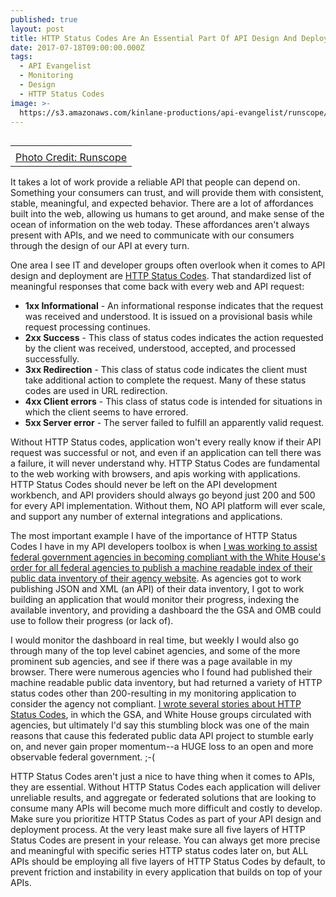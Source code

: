 ```yaml
---
published: true
layout: post
title: HTTP Status Codes Are An Essential Part Of API Design And Deployment
date: 2017-07-18T09:00:00.000Z
tags:
  - API Evangelist
  - Monitoring
  - Design
  - HTTP Status Codes
image: >-
  https://s3.amazonaws.com/kinlane-productions/api-evangelist/runscope/runscope-200-ok.jpeg
---
```

<table cellspacing="5" cellpadding="5" align="right">
<tbody>
<tr>
<td align="center"><a href="https://www.runscope.com/"><img src="https://s3.amazonaws.com/kinlane-productions/api-evangelist/runscope/runscope-200-ok.jpeg" alt="" align="right" /></a></td>
</tr>
<tr>
<td align="center"><a href="https://www.runscope.com/">Photo Credit: Runscope</a></td>
</tr>
</tbody>
</table>
It takes a lot of work provide a reliable API that people can depend on. Something your consumers can trust, and will provide them with consistent, stable, meaningful, and expected behavior. There are a lot of affordances built into the web, allowing us humans to get around, and make sense of the ocean of information on the web today. These affordances aren't always present with APIs, and we need to communicate with our consumers through the design of our API at every turn.

One area I see IT and developer groups often overlook when it comes to API design and deployment are [HTTP Status Codes](https://en.wikipedia.org/wiki/List_of_HTTP_status_codes). That standardized list of meaningful responses that come back with every web and API request:

- **1xx Informational** - An informational response indicates that the request was received and understood. It is issued on a provisional basis while request processing continues.
- **2xx Success** - This class of status codes indicates the action requested by the client was received, understood, accepted, and processed successfully.
- **3xx Redirection** - This class of status code indicates the client must take additional action to complete the request. Many of these status codes are used in URL redirection.
- **4xx Client errors** - This class of status code is intended for situations in which the client seems to have errored.
- **5xx Server error** - The server failed to fulfill an apparently valid request.

Without HTTP Status codes, application won't every really know if their API request was successful or not, and even if an application can tell there was a failure, it will never understand why. HTTP Status Codes are fundamental to the web working with browsers, and apis working with applications. HTTP Status Codes should never be left on the API development workbench, and API providers should always go beyond just 200 and 500 for every API implementation. Without them, NO API platform will ever scale, and support any number of external integrations and applications.

The most important example I have of the importance of HTTP Status Codes I have in my API developers toolbox is when [I was working to assist federal government agencies in becoming compliant with the White House's order for all federal agencies to publish a machine readable index of their public data inventory of their agency website](http://apievangelist.com/2012/06/02/tracking-federal-agencies-progress-on-api-deployment/). As agencies got to work publishing JSON and XML (an API) of their data inventory, I got to work building an application that would monitor their progress, indexing the available inventory, and providing a dashboard the the GSA and OMB could use to follow their progress (or lack of).

I would monitor the dashboard in real time, but weekly I would also go through many of the top level cabinet agencies, and some of the more prominent sub agencies, and see if there was a page available in my browser. There were numerous agencies who I found had published their machine readable public data inventory, but had returned a variety of HTTP status codes other than 200-resulting in my monitoring application to consider the agency not compliant. [I wrote several stories about HTTP Status Codes](http://kinlane.com/2013/11/06/knowing-your-http-status-codes-in-federal-government/), in which the GSA, and White House groups circulated with agencies, but ultimately I'd say this stumbling block was one of the main reasons that cause this federated public data API project to stumble early on, and never gain proper momentum--a HUGE loss to an open and more observable federal government. ;-(

HTTP Status Codes aren't just a nice to have thing when it comes to APIs, they are essential. Without HTTP  Status Codes each application will deliver unreliable results, and aggregate or federated solutions that are looking to consume many APIs will become much more difficult and costly to develop. Make sure you prioritize HTTP Status Codes as part of your API design and deployment process. At the very least make sure all five layers of HTTP Status Codes are present in your release. You can always get more precise and meaningful with specific series HTTP status codes later on, but ALL APIs should be employing all five layers of HTTP Status Codes by default, to prevent friction and instability in every application that builds on top of your APIs.
